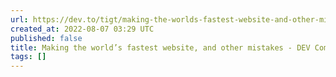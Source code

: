 ```yaml
---
url: https://dev.to/tigt/making-the-worlds-fastest-website-and-other-mistakes-56na
created_at: 2022-08-07 03:29 UTC
published: false
title: Making the world’s fastest website, and other mistakes - DEV Community
tags: []
---
```



